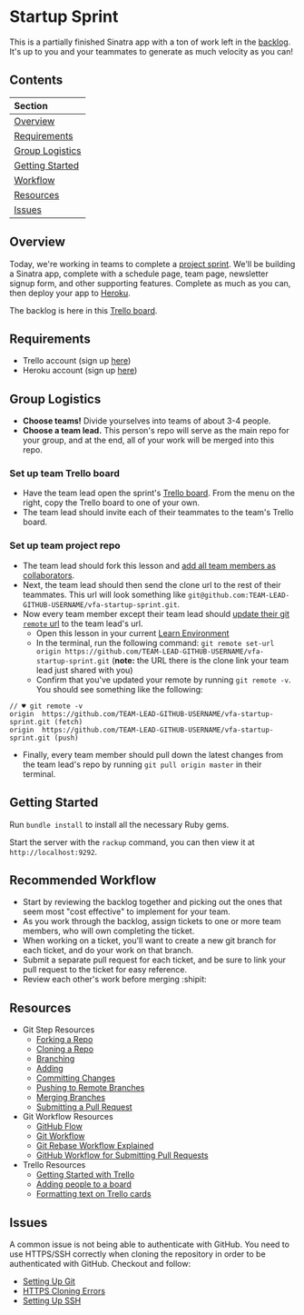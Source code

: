 # Startup Sprint

This is a partially finished Sinatra app with a ton of work left in the [backlog](https://www.atlassian.com/agile/scrum/backlogs). It's up to you and your teammates to generate as much velocity as you can!

## Contents

|Section                             |
|:-----------------------------------|
|[Overview](#overview)               |
|[Requirements](#requirements)       |
|[Group Logistics](#group-logistics) |
|[Getting Started](#getting-started) |
|[Workflow](#recommended-workflow)   |
|[Resources](#resources)             |
|[Issues](#issues)                   |

## Overview

Today, we're working in teams to complete a [project sprint](https://blog.trello.com/beginners-guide-scrum-and-agile-project-management). We'll be building a Sinatra app, complete with a schedule page, team page, newsletter signup form, and other supporting features. Complete as much as you can, then deploy your app to [Heroku](https://www.heroku.com/home).

The backlog is here in this [Trello board](https://trello.com/b/gK1QntcZ).

## Requirements

* Trello account (sign up [here](https://trello.com/signup))
* Heroku account (sign up [here](https://signup.heroku.com/))

## Group Logistics

* **Choose teams!** Divide yourselves into teams of about 3-4 people.
* **Choose a team lead.** This person's repo will serve as the main repo for your group, and at the end, all of your work will be merged into this repo.

### Set up team Trello board

* Have the team lead open the sprint's [Trello board](https://trello.com/b/gK1QntcZ). From the menu on the right, copy the Trello board to one of your own.
* The team lead should invite each of their teammates to the team's Trello board.

### Set up team project repo

* The team lead should fork this lesson and [add all team members as collaborators](https://help.github.com/articles/adding-collaborators-to-a-personal-repository/).
* Next, the team lead should then send the clone url to the rest of their teammates. This url will look something like `git@github.com:TEAM-LEAD-GITHUB-USERNAME/vfa-startup-sprint.git`.
* Now every team member except their team lead should [update their git `remote` url](https://help.github.com/articles/changing-a-remote-s-url/) to the team lead's url.
  * Open this lesson in your current [Learn Environment](https://learn.co/account/environment)
  * In the terminal, run the following command: `git remote set-url origin https://github.com/TEAM-LEAD-GITHUB-USERNAME/vfa-startup-sprint.git` (**note:** the URL there is the clone link your team lead just shared with you)
  * Confirm that you've updated your remote by running `git remote -v`. You should see something like the following:

```text
// ♥ git remote -v
origin  https://github.com/TEAM-LEAD-GITHUB-USERNAME/vfa-startup-sprint.git (fetch)
origin  https://github.com/TEAM-LEAD-GITHUB-USERNAME/vfa-startup-sprint.git (push)
```

* Finally, every team member should pull down the latest changes from the team lead's repo by running `git pull origin master` in their terminal.

## Getting Started

Run `bundle install` to install all the necessary Ruby gems.

Start the server with the `rackup` command, you can then view it at `http://localhost:9292`.


## Recommended Workflow

* Start by reviewing the backlog together and picking out the ones that seem most "cost effective" to implement for your team.
* As you work through the backlog, assign tickets to one or more team members, who will own completing the ticket.
* When working on a ticket, you'll want to create a new git branch for each ticket, and do your work on that branch.
* Submit a separate pull request for each ticket, and be sure to link your pull request to the ticket for easy reference.
* Review each other's work before merging :shipit:


## Resources

* Git Step Resources
  * [Forking a Repo](https://help.github.com/articles/fork-a-repo)
  * [Cloning a Repo](http://git-scm.com/book/en/Git-Basics-Getting-a-Git-Repository#Cloning-an-Existing-Repository)
  * [Branching](http://git-scm.com/book/en/Git-Branching-Basic-Branching-and-Merging#Basic-Branching)
  * [Adding](http://git-scm.com/book/en/Git-Basics-Recording-Changes-to-the-Repository#Staging-Modified-Files)
  * [Committing Changes](http://git-scm.com/book/en/Git-Basics-Recording-Changes-to-the-Repository#Committing-Your-Changes)
  * [Pushing to Remote Branches](http://git-scm.com/book/en/Git-Basics-Working-with-Remotes#Pushing-to-Your-Remotes)
  * [Merging Branches](http://git-scm.com/book/en/Git-Branching-Basic-Branching-and-Merging#Basic-Merging)
  * [Submitting a Pull Request](https://help.github.com/articles/using-pull-requests#sending-the-pull-request)
* Git Workflow Resources
  * [GitHub Flow](http://scottchacon.com/2011/08/31/github-flow.html)
  * [Git Workflow](https://github.com/diaspora/diaspora/wiki/Git-Workflow)
  * [Git Rebase Workflow Explained](http://mettadore.com/analysis/a-simple-git-rebase-workflow-explained/)
  * [GitHub Workflow for Submitting Pull Requests](https://openshift.redhat.com/community/wiki/github-workflow-for-submitting-pull-requests)
* Trello Resources
  * [Getting Started with Trello](https://help.trello.com/category/694-category)
  * [Adding people to a board](https://help.trello.com/article/717-adding-people-to-a-board)
  * [Formatting text on Trello cards](https://help.trello.com/article/821-using-markdown-in-trello)


## Issues

A common issue is not being able to authenticate with GitHub. You need to use HTTPS/SSH correctly when cloning the repository in order to be authenticated with GitHub. Checkout and follow:

* [Setting Up Git](https://help.github.com/articles/set-up-git)
* [HTTPS Cloning Errors](https://help.github.com/articles/https-cloning-errors)
* [Setting Up SSH](https://help.github.com/articles/generating-ssh-keys)
